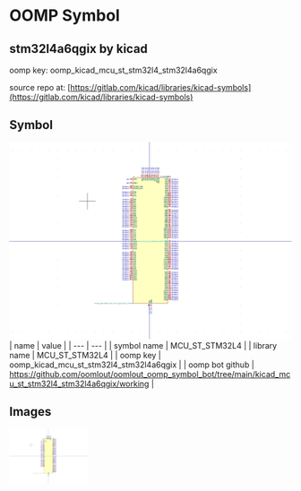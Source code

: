 # OOMP Symbol  
## stm32l4a6qgix  by kicad  
  
oomp key: oomp_kicad_mcu_st_stm32l4_stm32l4a6qgix  
  
source repo at: [https://gitlab.com/kicad/libraries/kicad-symbols](https://gitlab.com/kicad/libraries/kicad-symbols)  
## Symbol  
  
[![working.png](working_600.png)](working.png)  
| name | value | 
| --- | --- | 
| symbol name | MCU_ST_STM32L4 | 
| library name | MCU_ST_STM32L4 | 
| oomp key | oomp_kicad_mcu_st_stm32l4_stm32l4a6qgix | 
| oomp bot github | https://github.com/oomlout/oomlout_oomp_symbol_bot/tree/main/kicad_mcu_st_stm32l4_stm32l4a6qgix/working | 
## Images  
  
[![working.png](working_140.png)](working.png)  
